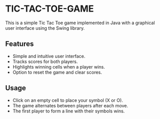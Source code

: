 # TIC-TAC-TOE-GAME
This is a simple Tic Tac Toe game implemented in Java with a graphical user interface using the Swing library.

## Features
- Simple and intuitive user interface.
- Tracks scores for both players.
- Highlights winning cells when a player wins.
- Option to reset the game and clear scores.

## Usage
- Click on an empty cell to place your symbol (X or O).
- The game alternates between players after each move.
- The first player to form a line with their symbols wins.

